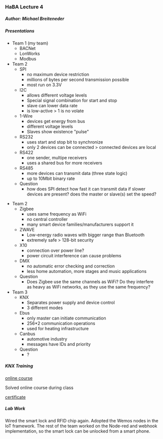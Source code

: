 ### HaBA Lecture 4

##### Author: Michael Breiteneder

##### Presentations

* Team 1 (my team)
  * BACNet
  * LonWorks
  * Modbus
* Team 2
  - SPI
    - no maximum device restriction
    - millions of bytes per second transmission possible
    - most run on 3.3V
  - I2C
    - allows different voltage levels
    - Special signal combination for start and stop
    - slave can lower data rate
    - is low-active > 1 is no volate
  - 1-Wire
    - devices get energy from bus
    - different voltage levels
    - Slaves show existence "pulse"
  - RS232
    - uses start and stop bit to synchronize
    - only 2 devices can be connected > connected devices are local
  - RS422
    - one sender, multipe receivers
    - uses a shared bus for more receivers
  - RS485
    - more devices can transmit data (three state logic)
    - up to 10Mbit binary rate
  - Question
    - how does SPI detect how fast it can transmit data if slower devices are present? does the master or slave(s) set the speed?

- Team 2
  - Zigbee
    - uses same frequency as WiFi
    - no central controller
    - many smart device families/manufacturers support it
  - ZWAVE
    - Low-energy radio waves with bigger range than Bluetooth
    - extremely safe > 128-bit security
  - X10
    - connection over power line?
    - power circuit interference can cause problems
  - DMX
    - no automatic error checking and correction
    - less home automation, more stages and music applications
  - Question
    - Does Zigbee use the same channels as WiFi? Do they interfere as heavy as WiFi networks, as they use the same frequency?
- Team 3
  - KNX
    - Separates power supply and device control 
    - 3 different modes
  - Ebus
    - only master can initiate communication
    - 256*2 communication operations
    - used for heating infrastructure
  - Canbus
    - automotive industry
    - messages have IDs and priority
  - Question
    - ?

##### KNX Training

[online course](http://wbt5.knx.org/)

Solved online course during class

[certificate](https://github.com/AdaLollA/HnB-Automation/blob/develop/1%20-%20Lecture/Lecture%20Michael/Lecture%204/knxcertification.pdf)

##### Lab Work

Wired the smart lock and RFID chip again. Adopted the Wemos nodes in the IoT framework. The rest of the team worked on the Node-red and webhook implementation, so the smart lock can be unlocked from a smart phone.




